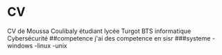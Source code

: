 # CV
CV de Moussa Coulibaly étudiant lycée Turgot BTS informatique Cybersécurité
##competence
j'ai des competence en sisr
###systeme
-windows
-linux
-unix
